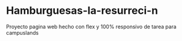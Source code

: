 # Hamburguesas-la-resurreci-n
Proyecto pagina web hecho con flex y 100% responsivo de tarea para campuslands
